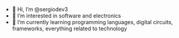 - 👋 Hi, I’m @sergiodev3
- 👀 I’m interested in software and electronics 
- 🌱 I’m currently learning programming languages, digital circuits, frameworks, everything related to technology

<!---
sergiodev3/sergiodev3 is a ✨ special ✨ repository because its `README.md` (this file) appears on your GitHub profile.

--->
